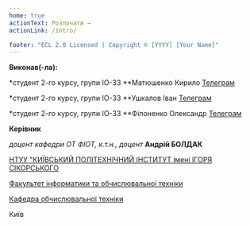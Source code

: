 ```yaml
---
home: true
actionText: Розпочати →
actionLink: /intro/

footer: "ECL 2.0 Licensed | Copyright © [YYYY] [Your Name]"
---
```



**Виконав(-ла):** 


*студент 2-го курсу, групи ІО-33 **Матюшенко Кирило [Телеграм](https://t.me/Kiril4a_mvdk)

*студент 2-го курсу, групи ІО-33 **Ушкалов Іван [Телеграм](https://t.me/sunrisexg)

*студент 2-го курсу, групи ІО-33 **Філоненко Олександр [Телеграм](https://t.me/alefilonenko)


**Керівник**

*доцент кафедри ОТ ФІОТ, к.т.н., доцент*<span padding-right:5em></span> **Андрій БОЛДАК** 

[НТУУ "КИЇВСЬКИЙ ПОЛІТЕХНІЧНИЙ ІНСТИТУТ імені ІГОРЯ СІКОРСЬКОГО](https://kpi.ua/)

[Факультет інформатики та обчислювальної техніки](https://fiot.kpi.ua/)

[Кафедра обчислювальної техніки](https://comsys.kpi.ua/)

Київ
